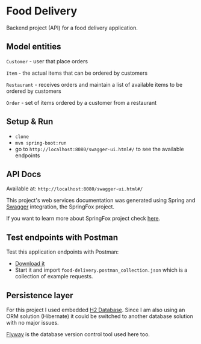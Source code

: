 # Food Delivery

Backend project (API) for a food delivery application.

## Model entities

`Customer` - user that place orders

`Item` - the actual items that can be ordered by customers

`Restaurant` - receives orders and maintain a list of available items to be ordered by customers

`Order` - set of items ordered by a customer from a restaurant

## Setup & Run

- `clone`
- `mvn spring-boot:run`
- go to `http://localhost:8080/swagger-ui.html#/` to see the available endpoints

## API Docs

Available at: `http://localhost:8080/swagger-ui.html#/`

This project's web services documentation was generated using Spring and [Swagger](https://swagger.io/) integration, the SpringFox project.

If you want to learn more about SpringFox project check [here](https://springfox.github.io/springfox/docs/current/).

## Test endpoints with Postman

Test this application endpoints with Postman:

- [Download it](https://www.getpostman.com/)
- Start it and import `food-delivery.postman_collection.json` which is a collection of example requests.

## Persistence layer

For this project I used embedded [H2 Database](http://www.h2database.com/html/main.html). Since I am also using an ORM solution (Hibernate) it could be switched to another database solution with no major issues.

[Flyway](https://flywaydb.org/) is the database version control tool used here too.
